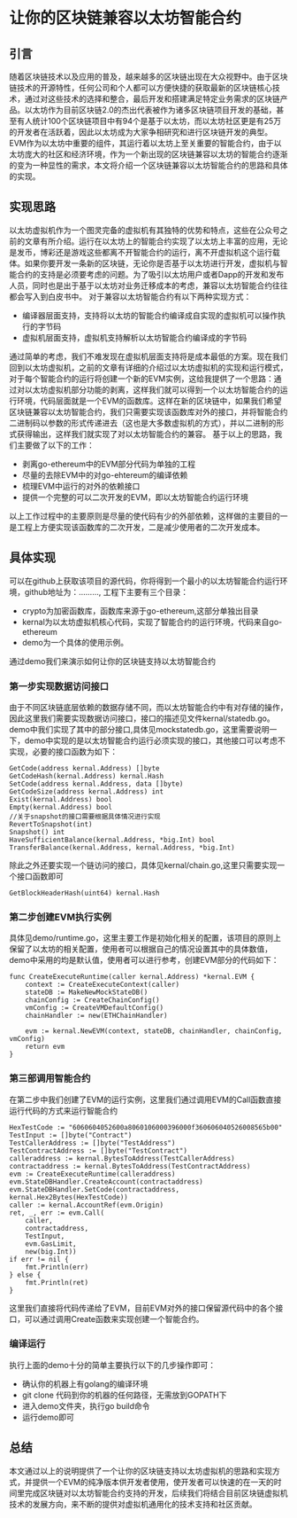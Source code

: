 # 让你的区块链兼容以太坊智能合约
## 引言
随着区块链技术以及应用的普及，越来越多的区块链出现在大众视野中。由于区块链技术的开源特性，任何公司和个人都可以方便快捷的获取最新的区块链核心技术，通过对这些技术的选择和整合，最后开发和搭建满足特定业务需求的区块链产品。以太坊作为目前区块链2.0的杰出代表被作为诸多区块链项目开发的基础，甚至有人统计100个区块链项目中有94个是基于以太坊，而以太坊社区更是有25万的开发者在活跃着，因此以太坊成为大家争相研究和进行区块链开发的典型。EVM作为以太坊中重要的组件，其运行着以太坊上至关重要的智能合约，由于以太坊庞大的社区和经济环境，作为一个新出现的区块链兼容以太坊的智能合约逐渐的变为一种显性的需求，本文将介绍一个区块链兼容以太坊智能合约的思路和具体的实现。
## 实现思路
以太坊虚拟机作为一个图灵完备的虚拟机有其独特的优势和特点，这些在公众号之前的文章有所介绍。运行在以太坊上的智能合约实现了以太坊上丰富的应用，无论是发币，博彩还是游戏这些都离不开智能合约的运行，离不开虚拟机这个运行载体。如果你要开发一条新的区块链，无论你是否基于以太坊进行开发，虚拟机与智能合约的支持是必须要考虑的问题。为了吸引以太坊用户或者Dapp的开发和发布人员，同时也是出于基于以太坊对业务迁移成本的考虑，兼容以太坊智能合约往往都会写入到白皮书中。
对于兼容以太坊智能合约有以下两种实现方式：
* 编译器层面支持，支持将以太坊的智能合约编译成自实现的虚拟机可以操作执行的字节码
* 虚拟机层面支持，虚拟机支持解析以太坊智能合约编译成的字节码

通过简单的考虑，我们不难发现在虚拟机层面支持将是成本最低的方案。现在我们回到以太坊虚拟机，之前的文章有详细的介绍过以太坊虚拟机的实现和运行模式，对于每个智能合约的运行将创建一个新的EVM实例，这给我提供了一个思路：通过对以太坊虚拟机部分功能的剥离，这样我们就可以得到一个以太坊智能合约的运行环境，代码层面就是一个EVM的函数库。这样在新的区块链中，如果我们希望区块链兼容以太坊智能合约，我们只需要实现该函数库对外的接口，并将智能合约二进制码以参数的形式传递进去（这也是大多数虚拟机的方式），并以二进制的形式获得输出，这样我们就实现了对以太坊智能合约的兼容。
基于以上的思路，我们主要做了以下的工作：
* 剥离go-ethereum中的EVM部分代码为单独的工程
* 尽量的去除EVM中的对go-ehtereum的编译依赖
* 梳理EVM中运行的对外的依赖接口
* 提供一个完整的可以二次开发的EVM，即以太坊智能合约运行环境

以上工作过程中的主要原则是尽量的使代码有少的外部依赖，这样做的主要目的一是工程上方便实现该函数库的二次开发，二是减少使用者的二次开发成本。
## 具体实现
可以在github上获取该项目的源代码，你将得到一个最小的以太坊智能合约运行环境，github地址为：.........,
工程下主要有三个目录：
* crypto为加密函数库，函数库来源于go-ethereum,这部分单独出目录
* kernal为以太坊虚拟机核心代码，实现了智能合约的运行环境，代码来自go-ethereum
* demo为一个具体的使用示例。

通过demo我们来演示如何让你的区块链支持以太坊智能合约</br>
### 第一步实现数据访问接口
由于不同区块链底层依赖的数据存储不同，而以太坊智能合约中有对存储的操作，因此这里我们需要实现数据访问接口，接口的描述见文件kernal/statedb.go。
demo中我们实现了其中的部分接口,具体见mockstatedb.go，这里需要说明一下，demo中实现的是以太坊智能合约运行必须实现的接口，其他接口可以考虑不实现，必要的接口函数为如下：
```
GetCode(address kernal.Address) []byte
GetCodeHash(kernal.Address) kernal.Hash
SetCode(address kernal.Address, data []byte)
GetCodeSize(address kernal.Address) int
Exist(kernal.Address) bool
Empty(kernal.Address) bool
//关于snapshot的接口需要根据具体情况进行实现
RevertToSnapshot(int)                                             
Snapshot() int
HaveSufficientBalance(kernal.Address, *big.Int) bool
TransferBalance(kernal.Address, kernal.Address, *big.Int)
```
除此之外还要实现一个链访问的接口，具体见kernal/chain.go,这里只需要实现一个接口函数即可
```
GetBlockHeaderHash(uint64) kernal.Hash
```
### 第二步创建EVM执行实例
具体见demo/runtime.go，这里主要工作是初始化相关的配置，该项目的原则上保留了以太坊的相关配置，使用者可以根据自己的情况设置其中的具体数值，demo中采用的均是默认值，使用者可以进行参考，创建EVM部分的代码如下：
```
func CreateExecuteRuntime(caller kernal.Address) *kernal.EVM {
    context := CreateExecuteContext(caller)
    stateDB := MakeNewMockStateDB()
    chainConfig := CreateChainConfig()
    vmConfig := CreateVMDefaultConfig()
    chainHandler := new(ETHChainHandler)

    evm := kernal.NewEVM(context, stateDB, chainHandler, chainConfig, vmConfig)
    return evm
}
```
### 第三部调用智能合约
在第二步中我们创建了EVM的运行实例，这里我们通过调用EVM的Call函数直接运行代码的方式来运行智能合约
```
HexTestCode := "6060604052600a8060106000396000f360606040526008565b00"
TestInput := []byte("Contract")
TestCallerAddress := []byte("TestAddress")
TestContractAddress := []byte("TestContract")
calleraddress := kernal.BytesToAddress(TestCallerAddress)
contractaddress := kernal.BytesToAddress(TestContractAddress)
evm := CreateExecuteRuntime(calleraddress)
evm.StateDBHandler.CreateAccount(contractaddress)
evm.StateDBHandler.SetCode(contractaddress, kernal.Hex2Bytes(HexTestCode))
caller := kernal.AccountRef(evm.Origin)
ret, _, err := evm.Call(
    caller,
    contractaddress,
    TestInput,
    evm.GasLimit,
    new(big.Int))
if err != nil {
    fmt.Println(err)
} else {
    fmt.Println(ret)
}
```
这里我们直接将代码传递给了EVM，目前EVM对外的接口保留源代码中的各个接口，可以通过调用Create函数来实现创建一个智能合约。
### 编译运行
执行上面的demo十分的简单主要执行以下的几步操作即可：
* 确认你的机器上有golang的编译环境
* git clone 代码到你的机器的任何路径，无需放到GOPATH下
* 进入demo文件夹，执行go build命令
* 运行demo即可

## 总结
本文通过以上的说明提供了一个让你的区块链支持以太坊虚拟机的思路和实现方式，并提供一个EVM的纯净版本供开发者使用，使开发者可以快速的在一天的时间里完成区块链对以太坊智能合约支持的开发，后续我们将结合目前区块链虚拟机技术的发展方向，来不断的提供对虚拟机通用化的技术支持和社区贡献。
